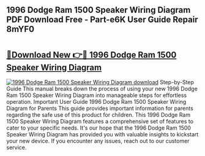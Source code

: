 ## 1996 Dodge Ram 1500 Speaker Wiring Diagram PDF Download Free - Part-e6K User Guide Repair 8mYF0

# <h2><a href="http://dfrbnj.blite.top/?on=1996+Dodge+Ram+1500+Speaker+Wiring+Diagram">🔗Download New 👉🔴 1996 Dodge Ram 1500 Speaker Wiring Diagram</a></h2>

[![1996 Dodge Ram 1500 Speaker Wiring Diagram download](https://i.imgur.com/lujVjoI.png)](http://dfrbnj.blite.top/?on=1996+Dodge+Ram+1500+Speaker+Wiring+Diagram)
Step-by-Step Guide This manual breaks down the process of using your new 1996 Dodge Ram 1500 Speaker Wiring Diagram into manageable steps for effortless operation. Important User Guide 1996 Dodge Ram 1500 Speaker Wiring Diagram for Parents This guide provides important information for parents regarding the safe use of this product for children. This 1996 Dodge Ram 1500 Speaker Wiring Diagram features a comprehensive set of features to cater to your specific needs. It's our hope that the 1996 Dodge Ram 1500 Speaker Wiring Diagram has provided you with valuable insights to kickstart your new device. If you encounter any issues, reach out to our customer service.

